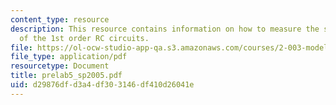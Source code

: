```yaml
---
content_type: resource
description: This resource contains information on how to measure the step response
  of the 1st order RC circuits.
file: https://ol-ocw-studio-app-qa.s3.amazonaws.com/courses/2-003-modeling-dynamics-and-control-i-spring-2005/d29876dfd3a4df303146df410d26041e_prelab5_sp2005.pdf
file_type: application/pdf
resourcetype: Document
title: prelab5_sp2005.pdf
uid: d29876df-d3a4-df30-3146-df410d26041e
---
```

